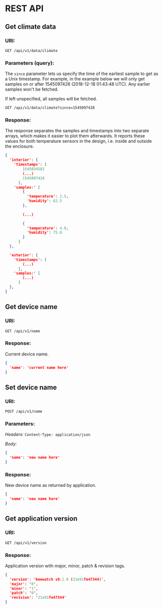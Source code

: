 # REST API

## Get climate data

### URI:
`GET /api/v1/data/climate`

### Parameters (query):
The `since` parameter lets us specify the time of the earliest sample to get as a Unix timestamp. For example,
in the example below we will only get samples on or after 1545097428 (2018-12-18 01:43:48 UTC). Any earlier
samples won't be fetched.

If left unspecified, all samples will be fetched.

```
GET /api/v1/data/climate?since=1545097428
```

### Response:
The response separates the samples and timestamps into two separate arrays, which makes it easier to plot
them afterwards. It reports these values for both temperature sensors in the design, i.e. inside and outside
the enclosure.

```json
{
  'interior': {
    'timestamps': [
        1545034582
        (...)
        1545097428
      ],
    'samples:' [
        {
          'temperature': 2.5,
          'humidity': 62.5
        },
        
        (...)

        {
          'temperature': 4.0,
          'humidity': 75.0
        }
      ]
  },

  'exterior': {
    'timestamps': [
        (...)
      ],
    'samples:' [
        (...)
      ]
  },
}
```


## Get device name

### URI:
`GET /api/v1/name`

### Response:
Current device name.

```json
{
  'name': 'current name here'
}
```


## Set device name

### URI:
`POST /api/v1/name`

### Parameters:

*Headers:* `Content-Type: application/json`

*Body:*

```json
{
  'name': 'new name here'
}
```

### Response:
New device name as returned by application.

```json
{
  'name': 'new name here'
}
```


## Get application version

### URI:
`GET /api/v1/version`

### Response:
Application version with major, minor, patch & revision tags.

```json
{
  'version': 'beewatch v0.1.0 (21e91fe47344)',
  'major': '0',
  'minor': '1',
  'patch': '0',
  'revision': '21e91fe47344'
}
```

